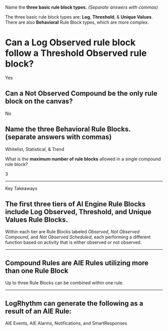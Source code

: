
Name the **three basic rule block types.** _(Separate answers with commas)_

The three basic rule block types are: **Log**, **Threshold**, & **Unique Values**. There are also **Behavioral** Rule Block types, which are more complex.


# Can a **Log Observed** rule block follow a Threshold Observed rule block? 

Yes


## Can a **Not Observed Compound** be the only rule block on the canvas?

No


## Name the **three Behavioral Rule Blocks**. (separate answers with commas)

Whitelist, Statistical, & Trend


What is the **maximum number of rule blocks** allowed in a single compound rule block?

3


<hr>

Key Takeaways

## The first three tiers of AI Engine Rule Blocks include Log Observed, Threshold, and Unique Values Rule Blocks.

Within each tier are Rule Blocks labeled _Observed_, _Not Observed Compound_, and _Not Observed Scheduled_, each performing a different function based on activity that is either observed or not observed.



<hr>


## Compound Rules are AIE Rules utilizing more than one Rule Block

Up to three Rule Blocks can be combined within one rule.



<hr>


## LogRhythm can generate the following as a result of an AIE Rule:

AIE Events, AIE Alarms, Notifications, and SmartResponses


